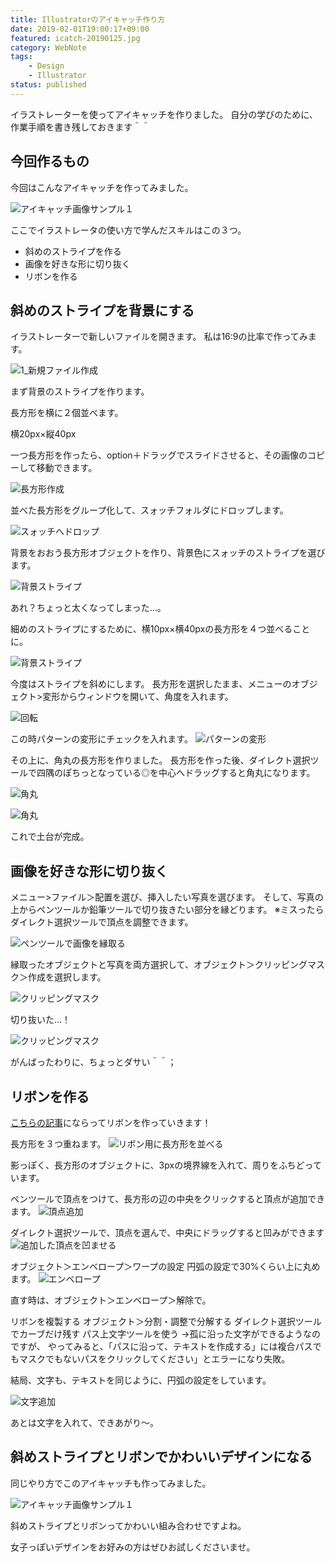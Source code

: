 ```yaml
---
title: Illustratorのアイキャッチ作り方
date: 2019-02-01T19:00:17+09:00
featured: icatch-20190125.jpg
category: WebNote
tags:
    - Design
    - Illustrator
status: published
---
```


イラストレーターを使ってアイキャッチを作りました。
自分の学びのために、作業手順を書き残しておきます＾＾

## 今回作るもの

今回はこんなアイキャッチを作ってみました。

![アイキャッチ画像サンプル１](icatch-20190125.jpg)

 ここでイラストレータの使い方で学んだスキルはこの３つ。

 * 斜めのストライプを作る
 * 画像を好きな形に切り抜く
 * リボンを作る

## 斜めのストライプを背景にする

イラストレーターで新しいファイルを開きます。 私は16:9の比率で作ってみます。

![1_新規ファイル作成](20190125_ss_making_00.jpg)

まず背景のストライプを作ります。

長方形を横に２個並べます。

横20px×縦40px

一つ長方形を作ったら、option＋ドラッグでスライドさせると、その画像のコピーして移動できます。

![長方形作成](20190125_ss_making_01.jpg)

並べた長方形をグループ化して、スォッチフォルダにドロップします。

![スォッチへドロップ](20190125_ss_making_02.jpg)

背景をおおう長方形オブジェクトを作り、背景色にスォッチのストライプを選びます。

![背景ストライプ](20190125_ss_making_03.jpg)

あれ？ちょっと太くなってしまった…。

細めのストライプにするために、横10px×横40pxの長方形を４つ並べることに。

![背景ストライプ](20190125_ss_making_04.jpg)

今度はストライプを斜めにします。
長方形を選択したまま、メニューのオブジェクト>変形からウィンドウを開いて、角度を入れます。

![回転](20190125_ss_making_05.jpg)

この時パターンの変形にチェックを入れます。
![パターンの変形](20190125_ss_making_06.jpg)

その上に、角丸の長方形を作りました。
長方形を作った後、ダイレクト選択ツールで四隅のぽちっとなっている◎を中心へドラッグすると角丸になります。

![角丸](20190125_ss_making_07.jpg)

![角丸](20190125_ss_making_08.jpg)

これで土台が完成。

## 画像を好きな形に切り抜く

メニュー>ファイル＞配置を選び、挿入したい写真を選びます。
そして、写真の上からペンツールか鉛筆ツールで切り抜きたい部分を縁どります。 ※ミスったらダイレクト選択ツールで頂点を調整できます。

![ペンツールで画像を縁取る](20190125_ss_making_11.jpg)


縁取ったオブジェクトと写真を両方選択して、オブジェクト＞クリッピングマスク＞作成を選択します。

![クリッピングマスク](20190125_ss_making_12.jpg)

切り抜いた…！

![クリッピングマスク](20190125_ss_making_13.jpg)

がんばったわりに、ちょっとダサい＾＾；

## リボンを作る

[こちらの記事](https://cultureacademia.jp/illustrator/402/)にならってリボンを作っていきます！

長方形を３つ重ねます。
![リボン用に長方形を並べる](20190125_ss_making_21.jpg)

影っぽく、長方形のオブジェクトに、3pxの境界線を入れて、周りをふちどっています。

ペンツールで頂点をつけて、長方形の辺の中央をクリックすると頂点が追加できます。
![頂点追加](20190125_ss_making_22.jpg)

ダイレクト選択ツールで、頂点を選んで、中央にドラッグすると凹みができます
![追加した頂点を凹ませる](20190125_ss_making_23.jpg)

オブジェクト＞エンベロープ＞ワープの設定
円弧の設定で30%くらい上に丸めます。
![エンベロープ](20190125_ss_making_24.jpg)

直す時は、オブジェクト＞エンベロープ＞解除で。

リボンを複製する
オブジェクト＞分割・調整で分解する
ダイレクト選択ツールでカーブだけ残す
パス上文字ツールを使う
→孤に沿った文字ができるようなのですが、
やってみると、「パスに沿って、テキストを作成する」には複合パスでもマスクでもないパスをクリックしてください」とエラーになり失敗。

結局、文字も、テキストを同じように、円弧の設定をしています。

![文字追加](20190125_ss_making_25.jpg)

あとは文字を入れて、できあがり〜。


## 斜めストライプとリボンでかわいいデザインになる

同じやり方でこのアイキャッチも作ってみました。

![アイキャッチ画像サンプル１](icatch-20190125.jpg)

斜めストライプとリボンってかわいい組み合わせですよね。

女子っぽいデザインをお好みの方はぜひお試しくださいませ。
